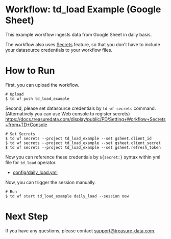 # Workflow: td_load Example (Google Sheet)

This example workflow ingests data from Google Sheet in daily basis.

The workflow also uses [Secrets](https://docs.treasuredata.com/display/public/PD/Setting+Workflow+Secrets+from+the+Command+Line) feature, so that you don't have to include your datasource credentials to your workflow files.


# How to Run

First, you can upload the workflow.

    # Upload
    $ td wf push td_load_example

Second, please set datasource credentials by `td wf secrets` command.
(Alternatively you can use Web console to register secrets)
https://docs.treasuredata.com/display/public/PD/Setting+Workflow+Secrets+from+TD+Console

    # Set Secrets
    $ td wf secrets --project td_load_example --set gsheet.client_id
    $ td wf secrets --project td_load_example --set gsheet.client_secret
    $ td wf secrets --project td_load_example --set gsheet.refresh_token

Now you can reference these credentials by `${secret:}` syntax within yml file for `td_load` operator.

- [config/daily_load.yml](config/daily_load.yml)

Now, you can trigger the session manually.

    # Run
    $ td wf start td_load_example daily_load --session now
    
# Next Step

If you have any questions, please contact support@treasure-data.com.
